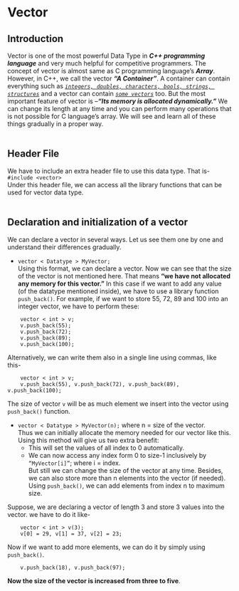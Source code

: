 # Vector
## Introduction
Vector is one of the most powerful Data Type in ***C++ programming language*** and very much helpful for competitive programmers. The concept of vector is almost same as C programming language’s ***Array***. However, in C++, we call the vector ***“A Container”***. A container can contain everything such as *<ins>`integers, doubles, characters, bools, strings, structures`</inS>* and a vector can contain *<ins>`some vectors`</ins>* too. But the most important feature of vector is –***“Its memory is allocated dynamically.”*** We can change its length at any time and you can perform many operations that is not possible for C language’s array. We will see and learn all of these things gradually in a proper way.
<br/>
<br/>
## Header File
We have to include an extra header file to use this data type. That is- <br/>
`#include <vector>`<br/>
Under this header file, we can access all the library functions that can be used for vector data type.
<br/>
<br/>
## Declaration and initialization of a vector
We can declare a vector in several ways. Let us see them one by one and understand their differences gradually.
  - `vector < Datatype > MyVector;`<br/>
Using this format, we can declare a vector. Now we can see that the size of the vector is not mentioned here. That means **“we have not allocated any memory for this vector.”** In this case if we want to add any value (of the datatype mentioned inside), we have to use a library function `push_back()`. For example, if we want to store 55, 72, 89 and 100 into an integer vector, we have to perform these:
```
    vector < int > v;
    v.push_back(55);
    v.push_back(72);
    v.push_back(89);
    v.push_back(100);
```
Alternatively, we can write them also in a single line using commas, like this-
```
    vector < int > v;
    v.push_back(55), v.push_back(72), v.push_back(89), v.push_back(100);
```
The size of vector  `v` will be as much element we insert into the vector using `push_back()` function. 
  - `vector < Datatype > MyVector(n);`     where n = size of the vector.<br/>
Thus we can initially allocate the memory needed for our vector like this. Using this method will give us two extra benefit:
    - This will set the values of all index to 0 automatically.
    - We can now access any index form 0 to size-1 inclusively by <br/>`“MyVector[i]”`; where i = index.<br/>
But still we can change the size of the vector at any time. Besides, we can also store more than n elements into the vector (if needed). Using `push_back()`, we can add elements from index n to maximum size.

Suppose, we are declaring a vector of length 3 and store 3 values into the vector. we have to do it like-
```
    vector < int > v(3);
    v[0] = 29, v[1] = 37, v[2] = 23;
```

Now if we want to add more elements, we can do it by simply using `push_back()`. <br/>
```
    v.push_back(18), v.push_back(97);
```
**Now the size of the vector is increased from three to five**.
